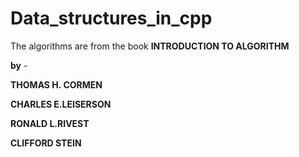 # Data_structures_in_cpp

The algorithms are from the book **INTRODUCTION TO ALGORITHM**

**by** -

**THOMAS H. CORMEN**

**CHARLES E.LEISERSON**

**RONALD L.RIVEST**

**CLIFFORD STEIN**
